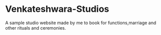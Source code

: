 # Venkateshwara-Studios
A sample studio website made by me to book for functions,marriage and other rituals and ceremonies.
